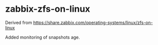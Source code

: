 # zabbix-zfs-on-linux
Derived from https://share.zabbix.com/operating-systems/linux/zfs-on-linux

Added monitoring of snapshots age.
